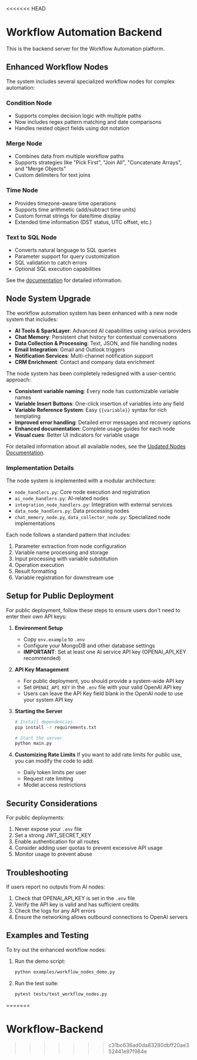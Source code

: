 <<<<<<< HEAD
# Workflow Automation Backend

This is the backend server for the Workflow Automation platform.

## Enhanced Workflow Nodes

The system includes several specialized workflow nodes for complex automation:

### Condition Node
- Supports complex decision logic with multiple paths
- Now includes regex pattern matching and date comparisons
- Handles nested object fields using dot notation

### Merge Node
- Combines data from multiple workflow paths
- Supports strategies like "Pick First", "Join All", "Concatenate Arrays", and "Merge Objects"
- Custom delimiters for text joins

### Time Node
- Provides timezone-aware time operations
- Supports time arithmetic (add/subtract time units)
- Custom format strings for date/time display
- Extended time information (DST status, UTC offset, etc.)

### Text to SQL Node
- Converts natural language to SQL queries
- Parameter support for query customization
- SQL validation to catch errors
- Optional SQL execution capabilities

See the [documentation](docs/workflow_nodes.md) for detailed information.

## Node System Upgrade

The workflow automation system has been enhanced with a new node system that includes:

- **AI Tools & SparkLayer**: Advanced AI capabilities using various providers
- **Chat Memory**: Persistent chat history for contextual conversations
- **Data Collection & Processing**: Text, JSON, and file handling nodes
- **Email Integration**: Gmail and Outlook triggers
- **Notification Services**: Multi-channel notification support
- **CRM Enrichment**: Contact and company data enrichment

The node system has been completely redesigned with a user-centric approach:

- **Consistent variable naming**: Every node has customizable variable names
- **Variable Insert Buttons**: One-click insertion of variables into any field
- **Variable Reference System**: Easy `{{variable}}` syntax for rich templating
- **Improved error handling**: Detailed error messages and recovery options
- **Enhanced documentation**: Complete usage guides for each node
- **Visual cues**: Better UI indicators for variable usage

For detailed information about all available nodes, see the [Updated Nodes Documentation](./UPDATED_NODES.md).

### Implementation Details

The node system is implemented with a modular architecture:

- `node_handlers.py`: Core node execution and registration
- `ai_node_handlers.py`: AI-related nodes
- `integration_node_handlers.py`: Integration with external services
- `data_node_handlers.py`: Data processing nodes
- `chat_memory_node.py`, `data_collector_node.py`: Specialized node implementations

Each node follows a standard pattern that includes:
1. Parameter extraction from node configuration
2. Variable name processing and storage
3. Input processing with variable substitution
4. Operation execution
5. Result formatting
6. Variable registration for downstream use

## Setup for Public Deployment

For public deployment, follow these steps to ensure users don't need to enter their own API keys:

1. **Environment Setup**
   - Copy `env.example` to `.env` 
   - Configure your MongoDB and other database settings
   - **IMPORTANT**: Set at least one AI service API key (OPENAI_API_KEY recommended)

2. **API Key Management**
   - For public deployment, you should provide a system-wide API key
   - Set `OPENAI_API_KEY` in the `.env` file with your valid OpenAI API key
   - Users can leave the API Key field blank in the OpenAI node to use your system API key

3. **Starting the Server**
   ```bash
   # Install dependencies
   pip install -r requirements.txt
   
   # Start the server
   python main.py
   ```

4. **Customizing Rate Limits**
   If you want to add rate limits for public use, you can modify the code to add:
   - Daily token limits per user
   - Request rate limiting
   - Model access restrictions

## Security Considerations

For public deployments:
1. Never expose your `.env` file
2. Set a strong JWT_SECRET_KEY
3. Enable authentication for all routes
4. Consider adding user quotas to prevent excessive API usage
5. Monitor usage to prevent abuse

## Troubleshooting

If users report no outputs from AI nodes:
1. Check that OPENAI_API_KEY is set in the `.env` file
2. Verify the API key is valid and has sufficient credits
3. Check the logs for any API errors
4. Ensure the networking allows outbound connections to OpenAI servers 

## Examples and Testing

To try out the enhanced workflow nodes:

1. Run the demo script:
   ```bash
   python examples/workflow_nodes_demo.py
   ```

2. Run the test suite:
   ```bash
   pytest tests/test_workflow_nodes.py
   ``` 
=======
# Workflow-Backend
>>>>>>> c31bc636ad0da83280dbff20ae352441e97f984e
